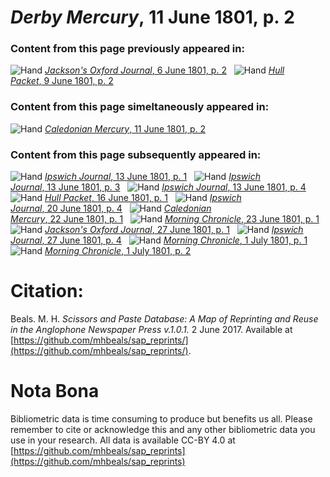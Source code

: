 # *Derby Mercury*, 11 June 1801, p. 2  
  
### Content from this page previously appeared in:  
![Hand](http://scissorsandpaste.net/wp-content/uploads/2017/06/smallhandpointer.png) [*Jackson's Oxford Journal*, 6 June 1801, p. 2](https://mhbeals.github.io/sap_html/Jackson's-Oxford-Journal/Jackson's-Oxford-Journal-6-June-1801-p-2)  
![Hand](http://scissorsandpaste.net/wp-content/uploads/2017/06/smallhandpointer.png) [*Hull Packet*, 9 June 1801, p. 2](https://mhbeals.github.io/sap_html/Hull-Packet/Hull-Packet-9-June-1801-p-2)  
  
### Content from this page simeltaneously appeared in:  
![Hand](http://scissorsandpaste.net/wp-content/uploads/2017/06/smallhandpointer.png) [*Caledonian Mercury*, 11 June 1801, p. 2](https://mhbeals.github.io/sap_html/Caledonian-Mercury/Caledonian-Mercury-11-June-1801-p-2)  
  
### Content from this page subsequently appeared in:  
![Hand](http://scissorsandpaste.net/wp-content/uploads/2017/06/smallhandpointer.png) [*Ipswich Journal*, 13 June 1801, p. 1](https://mhbeals.github.io/sap_html/Ipswich-Journal/Ipswich-Journal-13-June-1801-p-1)  
![Hand](http://scissorsandpaste.net/wp-content/uploads/2017/06/smallhandpointer.png) [*Ipswich Journal*, 13 June 1801, p. 3](https://mhbeals.github.io/sap_html/Ipswich-Journal/Ipswich-Journal-13-June-1801-p-3)  
![Hand](http://scissorsandpaste.net/wp-content/uploads/2017/06/smallhandpointer.png) [*Ipswich Journal*, 13 June 1801, p. 4](https://mhbeals.github.io/sap_html/Ipswich-Journal/Ipswich-Journal-13-June-1801-p-4)  
![Hand](http://scissorsandpaste.net/wp-content/uploads/2017/06/smallhandpointer.png) [*Hull Packet*, 16 June 1801, p. 1](https://mhbeals.github.io/sap_html/Hull-Packet/Hull-Packet-16-June-1801-p-1)  
![Hand](http://scissorsandpaste.net/wp-content/uploads/2017/06/smallhandpointer.png) [*Ipswich Journal*, 20 June 1801, p. 4](https://mhbeals.github.io/sap_html/Ipswich-Journal/Ipswich-Journal-20-June-1801-p-4)  
![Hand](http://scissorsandpaste.net/wp-content/uploads/2017/06/smallhandpointer.png) [*Caledonian Mercury*, 22 June 1801, p. 1](https://mhbeals.github.io/sap_html/Caledonian-Mercury/Caledonian-Mercury-22-June-1801-p-1)  
![Hand](http://scissorsandpaste.net/wp-content/uploads/2017/06/smallhandpointer.png) [*Morning Chronicle*, 23 June 1801, p. 1](https://mhbeals.github.io/sap_html/Morning-Chronicle/Morning-Chronicle-23-June-1801-p-1)  
![Hand](http://scissorsandpaste.net/wp-content/uploads/2017/06/smallhandpointer.png) [*Jackson's Oxford Journal*, 27 June 1801, p. 1](https://mhbeals.github.io/sap_html/Jackson's-Oxford-Journal/Jackson's-Oxford-Journal-27-June-1801-p-1)  
![Hand](http://scissorsandpaste.net/wp-content/uploads/2017/06/smallhandpointer.png) [*Ipswich Journal*, 27 June 1801, p. 4](https://mhbeals.github.io/sap_html/Ipswich-Journal/Ipswich-Journal-27-June-1801-p-4)  
![Hand](http://scissorsandpaste.net/wp-content/uploads/2017/06/smallhandpointer.png) [*Morning Chronicle*, 1 July 1801, p. 1](https://mhbeals.github.io/sap_html/Morning-Chronicle/Morning-Chronicle-1-July-1801-p-1)  
![Hand](http://scissorsandpaste.net/wp-content/uploads/2017/06/smallhandpointer.png) [*Morning Chronicle*, 1 July 1801, p. 2](https://mhbeals.github.io/sap_html/Morning-Chronicle/Morning-Chronicle-1-July-1801-p-2)  


# Citation: 

Beals. M. H. *Scissors and Paste Database: A Map of Reprinting and Reuse in the Anglophone Newspaper Press v.1.0.1.* 2 June 2017. Available at [https://github.com/mhbeals/sap_reprints/](https://github.com/mhbeals/sap_reprints/). 

# Nota Bona

Bibliometric data is time consuming to produce but benefits us all. Please remember to cite or acknowledge this and any other bibliometric data you use in your research. All data is available CC-BY 4.0 at [https://github.com/mhbeals/sap_reprints](https://github.com/mhbeals/sap_reprints)